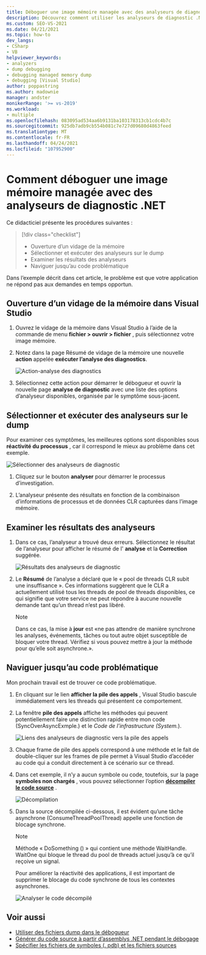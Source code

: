 ```yaml
---
title: Déboguer une image mémoire managée avec des analyseurs de diagnostic .NET | Microsoft Docs
description: Découvrez comment utiliser les analyseurs de diagnostic .NET de Visual Studio pour analyser une image mémoire managée
ms.custom: SEO-VS-2021
ms.date: 04/21/2021
ms.topic: how-to
dev_langs:
- CSharp
- VB
helpviewer_keywords:
- analyzers
- dump debugging
- debugging managed memory dump
- debugging [Visual Studio]
author: poppastring
ms.author: madownie
manager: andster
monikerRange: '>= vs-2019'
ms.workload:
- multiple
ms.openlocfilehash: 083095ad534aa6b9131ba103178313cb1cdc4b7c
ms.sourcegitcommit: 925db7adb9cb554b081c7e727d09680d4863feed
ms.translationtype: MT
ms.contentlocale: fr-FR
ms.lasthandoff: 04/24/2021
ms.locfileid: "107952900"
---
```

# <a name="how-to-debug-a-managed-memory-dump-with-net-diagnostic-analyzers"></a>Comment déboguer une image mémoire managée avec des analyseurs de diagnostic .NET



Ce didacticiel présente les procédures suivantes :

> [!div class="checklist"]
> * Ouverture d’un vidage de la mémoire
> * Sélectionner et exécuter des analyseurs sur le dump
> * Examiner les résultats des analyseurs
> * Naviguer jusqu’au code problématique


Dans l’exemple décrit dans cet article, le problème est que votre application ne répond pas aux demandes en temps opportun. 


## <a name="opening-a-memory-dump-in-visual-studio"></a>Ouverture d’un vidage de la mémoire dans Visual Studio

1. Ouvrez le vidage de la mémoire dans Visual Studio à l’aide de la commande de menu **fichier > ouvrir > fichier** , puis sélectionnez votre image mémoire.

1. Notez dans la page Résumé de vidage de la mémoire une nouvelle **action** appelée **exécuter l’analyse des diagnostics**.

   ![Action-analyse des diagnostics](../debugger/media/diagnostic-analyzer-dump-summary-actions.png)

1. Sélectionnez cette action pour démarrer le débogueur et ouvrir la nouvelle page **analyse de diagnostic** avec une liste des options d’analyseur disponibles, organisée par le symptôme sous-jacent.


## <a name="select-and-execute-analyzers-against-the-dump"></a>Sélectionner et exécuter des analyseurs sur le dump

Pour examiner ces symptômes, les meilleures options sont disponibles sous **réactivité du processus** , car il correspond le mieux au problème dans cet exemple.

   ![Sélectionner des analyseurs de diagnostic](../debugger/media/diagnostic-analyzer-diagnostics-analysis-window.png)

1. Cliquez sur le bouton **analyser** pour démarrer le processus d’investigation. 

1. L’analyseur présente des résultats en fonction de la combinaison d’informations de processus et de données CLR capturées dans l’image mémoire.
 
## <a name="review-the-results-of-the-analyzers"></a>Examiner les résultats des analyseurs

1. Dans ce cas, l’analyseur a trouvé deux erreurs. Sélectionnez le résultat de l’analyseur pour afficher le résumé de l' **analyse** et la **Correction** suggérée.

   ![Résultats des analyseurs de diagnostic](../debugger/media/diagnostic-analyzer-diagnostics-analysis-results.png)

1. Le **Résumé** de l’analyse a déclaré que le « pool de threads CLR subit une insuffisance ». Ces informations suggèrent que le CLR a actuellement utilisé tous les threads de pool de threads disponibles, ce qui signifie que votre service ne peut répondre à aucune nouvelle demande tant qu’un thread n’est pas libéré.

    > [!NOTE] 
    > Dans ce cas, la mise à **jour** est «ne pas attendre de manière synchrone les analyses, événements, tâches ou tout autre objet susceptible de bloquer votre thread. Vérifiez si vous pouvez mettre à jour la méthode pour qu’elle soit asynchrone.».

## <a name="navigating-to-the-problematic-code"></a>Naviguer jusqu’au code problématique

Mon prochain travail est de trouver ce code problématique.

1. En cliquant sur le lien **afficher la pile des appels** , Visual Studio bascule immédiatement vers les threads qui présentent ce comportement.

1. La fenêtre **pile des appels** affiche les méthodes qui peuvent potentiellement faire une distinction rapide entre mon code (SyncOverAsyncExmple.) et le *Code de l’infrastructure (System.*).

   ![Liens des analyseurs de diagnostic vers la pile des appels](../debugger/media/diagnostic-analyzer-call-stack.png)

1. Chaque frame de pile des appels correspond à une méthode et le fait de double-cliquer sur les frames de pile permet à Visual Studio d’accéder au code qui a conduit directement à ce scénario sur ce thread.

1. Dans cet exemple, il n’y a aucun symbole ou code, toutefois, sur la page **symboles non chargés** , vous pouvez sélectionner l’option **[décompiler le code source](../debugger/decompilation.md)** .

   ![Décompilation](../debugger/media/diagnostic-analyzer-decompilation.png)

1. Dans la source décompilée ci-dessous, il est évident qu’une tâche asynchrone (ConsumeThreadPoolThread) appelle une fonction de blocage synchrone.

    > [!NOTE]  
    > Méthode « DoSomething () » qui contient une méthode WaitHandle. WaitOne qui bloque le thread du pool de threads actuel jusqu’à ce qu’il reçoive un signal.

   Pour améliorer la réactivité des applications, il est important de supprimer le blocage du code synchrone de tous les contextes asynchrones.

   ![Analyser le code décompilé](../debugger/media/diagnostic-analyzer-decompiled-code.png)


## <a name="see-also"></a>Voir aussi

* [Utiliser des fichiers dump dans le débogueur](../debugger/using-dump-files.md)
* [Générer du code source à partir d’assemblys .NET pendant le débogage](../debugger/decompilation.md)
* [Spécifier les fichiers de symboles (. pdb) et les fichiers sources](../debugger/specify-symbol-dot-pdb-and-source-files-in-the-visual-studio-debugger.md)
